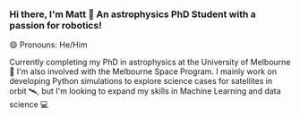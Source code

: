 ### Hi there, I'm Matt 👋 An astrophysics PhD Student with a passion for robotics!

😄 Pronouns: He/Him

Currently completing my PhD in astrophysics at the University of Melbourne 🌟 I'm also involved with the Melbourne Space Program. I mainly work on developing Python simulations to explore science cases for satellites in orbit 🛰️, but I'm looking to expand my skills in Machine Learning and data science 💻

<!--
**matthomas15/matthomas15** is a ✨ _special_ ✨ repository because its `README.md` (this file) appears on your GitHub profile.

Here are some ideas to get you started:

- 
- 👯 I’m looking to collaborate on ...
- 🤔 I’m looking for help with ...
- 💬 Ask me about ...
- 📫 How to reach me: ...
- 
- ⚡ Fun fact: ...
-->
